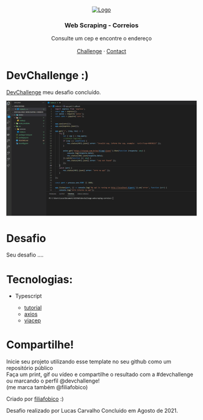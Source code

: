 <br/>
<p align="center">
  <a href="#">
    <img src="https://s2.glbimg.com/CQesxIP5ed0q8e8qNU8-vqNapY0=/0x0:921x885/924x0/smart/filters:strip_icc()/i.s3.glbimg.com/v1/AUTH_63b422c2caee4269b8b34177e8876b93/internal_photos/bs/2019/B/b/wzBEg4TFGwb5ZErlj3Qg/correios.jpg" alt="Logo" height="150">
  </a>

  <h3 align="center">Web Scraping - Correios</h3>

  <p align="center">
    Consulte um cep e encontre o endereço
    <br/>
    <br/>
    <a href="https://github.com/filiafobico/devchallenge-webscraping-correios">Challenge</a>
    ·
    <a href="https://www.linkedin.com/in/ooluis/">Contact</a>
  </p>
</p>

# DevChallenge :)
[DevChallenge](https://devchallenge.now.sh/) meu desafio concluído.

![Alt Text](https://github.com/almcarvalho/devchallenge-webscraping-correios/blob/master/demo/demo.gif)

# Desafio
Seu desafio ....

# Tecnologias: 
- Typescript

  - [tutorial](https://medium.com/swlh/build-a-rest-api-with-express-js-and-typescript-dc2c8da89c52)
  - [axios](https://www.youtube.com/watch?v=d7bKeG9hb-0)
  - [viacep](https://viacep.com.br/)



# Compartilhe!
Inicie seu projeto utilizando esse template no seu github como um repositório público  
Faça um print, gif ou vídeo e compartilhe o resultado com a #devchallenge ou marcando o perfil @devchallenge!  
(me marca também @filiafobico)

Criado por [filiafobico](https://github.com/filiafobico/) :)

Desafio realizado por Lucas Carvalho
Concluido em Agosto de 2021.
